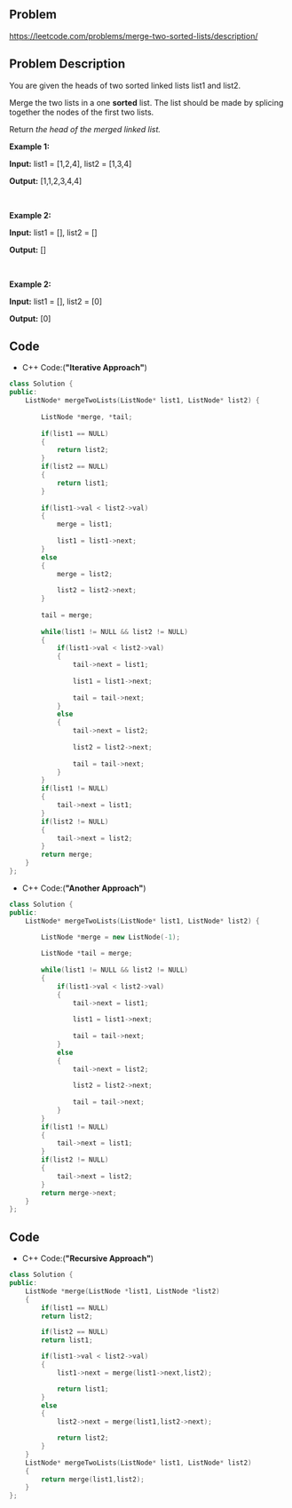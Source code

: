 ## Problem

https://leetcode.com/problems/merge-two-sorted-lists/description/

## Problem Description

You are given the heads of two sorted linked lists list1 and list2.

Merge the two lists in a one **sorted** list. The list should be made by splicing together the nodes of the first two lists.

Return <i>the head of the merged linked list.</i>

**Example 1:**

**Input:** list1 = [1,2,4], list2 = [1,3,4]  

**Output:** [1,1,2,3,4,4]  

<br>

**Example 2:**

**Input:** list1 = [], list2 = []  

**Output:** []  

<br>

**Example 2:**

**Input:** list1 = [], list2 = [0]  

**Output:** [0]


## Code

- C++ Code:(**"Iterative Approach"**)

```cpp
class Solution {
public:
    ListNode* mergeTwoLists(ListNode* list1, ListNode* list2) {
        
        ListNode *merge, *tail;
        
        if(list1 == NULL)
        {
            return list2;
        }
        if(list2 == NULL)
        {
            return list1;
        }
        
        if(list1->val < list2->val)
        {
            merge = list1;
            
            list1 = list1->next;
        }
        else
        {
            merge = list2;
            
            list2 = list2->next;
        }
        
        tail = merge;
        
        while(list1 != NULL && list2 != NULL)
        {
            if(list1->val < list2->val)
            {
                tail->next = list1;
                
                list1 = list1->next;
                
                tail = tail->next;
            }
            else
            {
                tail->next = list2;
                
                list2 = list2->next;
                
                tail = tail->next;
            }
        }
        if(list1 != NULL)
        {
            tail->next = list1;
        }
        if(list2 != NULL)
        {
            tail->next = list2;
        }
        return merge;
    }
};
```

- C++ Code:(**"Another Approach"**)

```cpp
class Solution {
public:
    ListNode* mergeTwoLists(ListNode* list1, ListNode* list2) {
        
        ListNode *merge = new ListNode(-1);

        ListNode *tail = merge;
        
        while(list1 != NULL && list2 != NULL)
        {
            if(list1->val < list2->val)
            {
                tail->next = list1;
                
                list1 = list1->next;
                
                tail = tail->next;
            }
            else
            {
                tail->next = list2;
                
                list2 = list2->next;
                
                tail = tail->next;
            }
        }
        if(list1 != NULL)
        {
            tail->next = list1;
        }
        if(list2 != NULL)
        {
            tail->next = list2;
        }
        return merge->next;
    }
};
```

## Code

- C++ Code:(**"Recursive Approach"**)

```cpp
class Solution {
public:
    ListNode *merge(ListNode *list1, ListNode *list2)
    {
        if(list1 == NULL)
        return list2;

        if(list2 == NULL)
        return list1;

        if(list1->val < list2->val)
        {
            list1->next = merge(list1->next,list2);

            return list1;
        }
        else
        {
            list2->next = merge(list1,list2->next);

            return list2;
        }
    }
    ListNode* mergeTwoLists(ListNode* list1, ListNode* list2) 
    {
        return merge(list1,list2);   
    }
};
```
